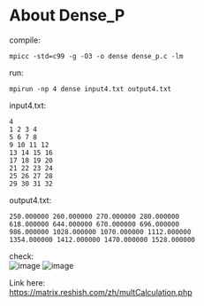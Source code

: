 # About Dense_P
compile:  
```
mpicc -std=c99 -g -O3 -o dense dense_p.c -lm
```
run:  
```
mpirun -np 4 dense input4.txt output4.txt
```
input4.txt:  
```
4
1 2 3 4
5 6 7 8
9 10 11 12
13 14 15 16
17 18 19 20
21 22 23 24
25 26 27 28
29 30 31 32
```
output4.txt:  
```
250.000000 260.000000 270.000000 280.000000 
618.000000 644.000000 670.000000 696.000000 
986.000000 1028.000000 1070.000000 1112.000000 
1354.000000 1412.000000 1470.000000 1528.000000 
```
check:  
![image](https://user-images.githubusercontent.com/65893273/116759097-1f074400-aa44-11eb-81bb-b326712d3288.png)
![image](https://user-images.githubusercontent.com/65893273/116759078-0a2ab080-aa44-11eb-815c-d90fd8332dcf.png)

Link here:  
https://matrix.reshish.com/zh/multCalculation.php
